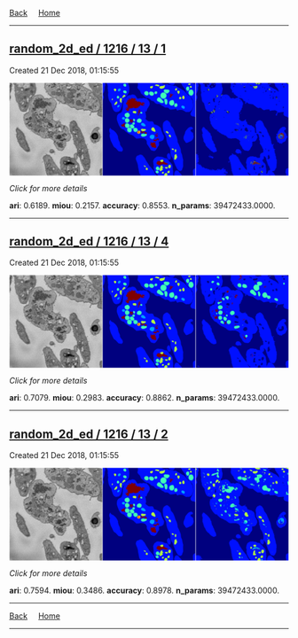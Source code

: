 
[Back](..)&nbsp;&nbsp;&nbsp;&nbsp;&nbsp;[Home](https://leapmanlab.github.io/snapshots)

---

<div class="summary"><a href="1"><h2>random_2d_ed / 1216 / 13 / 1</h2></a><p>Created 21 Dec 2018, 01:15:55
</p><a href="1"><img src="1/media/summary.png" align="center"></a><p>
<i>Click for more details</i>
</p></div>

**ari**: 0.6189. **miou**: 0.2157. **accuracy**: 0.8553. **n_params**: 39472433.0000. 

---

<div class="summary"><a href="4"><h2>random_2d_ed / 1216 / 13 / 4</h2></a><p>Created 21 Dec 2018, 01:15:55
</p><a href="4"><img src="4/media/summary.png" align="center"></a><p>
<i>Click for more details</i>
</p></div>

**ari**: 0.7079. **miou**: 0.2983. **accuracy**: 0.8862. **n_params**: 39472433.0000. 

---

<div class="summary"><a href="2"><h2>random_2d_ed / 1216 / 13 / 2</h2></a><p>Created 21 Dec 2018, 01:15:55
</p><a href="2"><img src="2/media/summary.png" align="center"></a><p>
<i>Click for more details</i>
</p></div>

**ari**: 0.7594. **miou**: 0.3486. **accuracy**: 0.8978. **n_params**: 39472433.0000. 

---

[Back](..)&nbsp;&nbsp;&nbsp;&nbsp;&nbsp;[Home](https://leapmanlab.github.io/snapshots)

---